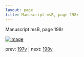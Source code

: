 ```yaml
---
layout: page
title: Manuscript msB, page 198r
---
```


Manuscript msB, page 198r

[![image](http://www.homermultitext.org/iipsrv?OBJ=IIP,1.0&FIF=/project/homer/pyramidal/deepzoom/hmt/vbbifolio/pending/vb_197v_198r.tif&WID=100&CVT=JPEG)](http://www.homermultitext.org/ict2/?urn=urn:cite2:hmt:vbbifolio.pending:vb_197v_198r)

prev:  [197v](../197v) | next:  [198v](../198v)

